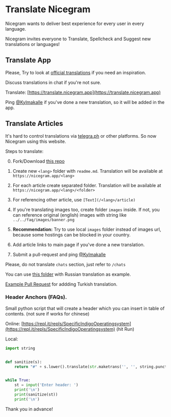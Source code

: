 # Translate Nicegram
Nicegram wants to deliver best experience for every user in every language.

Nicegram invites everyone to Translate, Spellcheck and Suggest new translations or languages!

## Translate App

Please, Try to look at [official translations](https://translations.telegram.org/en/ios/) if you need an inspiration.

Discuss translations in chat if you're not sure.

Translate: [https://translate.nicegram.app](https://translate.nicegram.app)

Ping [@Kylmakalle](https://t.me/Kylmakalle) if you've done a new translation, so it will be added in the app.

## Translate Articles

It's hard to control translations via [telegra.ph](https://telegra.ph) or other platforms. So now Nicegram using this website.

Steps to translate:


0) Fork/Download [this repo](https://github.com/nicegram/nicegram.github.io)

1) Create new `<lang>` folder with `readme.md`. Translation will be available at `https://nicegram.app/<lang>`

2) For each article create separated folder. Translation will be available at `https://nicegram.app/<lang>/<folder>`

3) For referencing other article, use `[Text](/<lang>/article)`

4) If you're translating images too, create folder `images` inside. If not, you can reference original (english) images with string like `../../faq/images/banner.png`

5) **Recommendation:** Try to use local `images` folder instead of images url, because some hostings can be blocked in your country.

6) Add article links to main page if you've done a new translation.

7) Submit a pull-request and ping [@Kylmakalle](https://t.me/Kylmakalle)

Please, do not translate `chats` section, just refer to `/chats`

You can use [this folder](https://github.com/nicegram/nicegram.github.io/tree/master/ru) with Russian translation as example.

[Example Pull Request](https://github.com/nicegram/nicegram.github.io/pull/1) for addding Turkish translation.


### Header Anchors (FAQs).

Small python script that will create a header which you can insert in table of contents. (not sure if works for chinese)

Online: [https://repl.it/repls/SpecificIndigoOperatingsystem](https://repl.it/repls/SpecificIndigoOperatingsystem) (hit Run)


Local:

```python
import string


def sanitize(s):
    return "#" + s.lower().translate(str.maketrans('', '', string.punctuation)).replace(' ', '-')


while True:
    st = input('Enter header: ')
    print('\n')
    print(sanitize(st))
    print('\n')
```


Thank you in advance!
